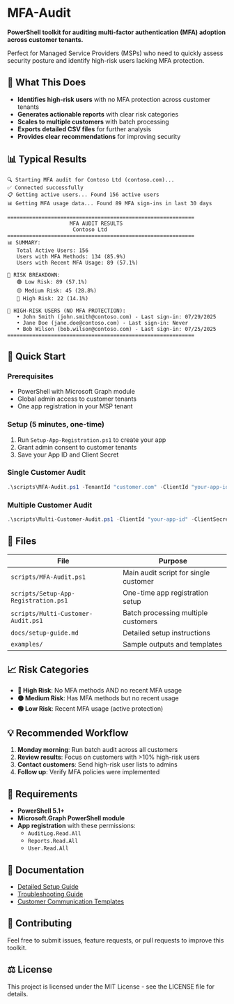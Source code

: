 # MFA-Audit

**PowerShell toolkit for auditing multi-factor authentication (MFA) adoption across customer tenants.**

Perfect for Managed Service Providers (MSPs) who need to quickly assess security posture and identify high-risk users lacking MFA protection.

## 🎯 **What This Does**

- **Identifies high-risk users** with no MFA protection across customer tenants
- **Generates actionable reports** with clear risk categories
- **Scales to multiple customers** with batch processing
- **Exports detailed CSV files** for further analysis
- **Provides clear recommendations** for improving security

## 📊 **Typical Results**

```
🔍 Starting MFA audit for Contoso Ltd (contoso.com)...
✅ Connected successfully
📋 Getting active users... Found 156 active users
📊 Getting MFA usage data... Found 89 MFA sign-ins in last 30 days

============================================================
                    MFA AUDIT RESULTS
                     Contoso Ltd
============================================================
📊 SUMMARY:
   Total Active Users: 156
   Users with MFA Methods: 134 (85.9%)
   Users with Recent MFA Usage: 89 (57.1%)

🎯 RISK BREAKDOWN:
   🟢 Low Risk: 89 (57.1%)
   🟡 Medium Risk: 45 (28.8%)
   🔴 High Risk: 22 (14.1%)

🚨 HIGH-RISK USERS (NO MFA PROTECTION):
   • John Smith (john.smith@contoso.com) - Last sign-in: 07/29/2025
   • Jane Doe (jane.doe@contoso.com) - Last sign-in: Never
   • Bob Wilson (bob.wilson@contoso.com) - Last sign-in: 07/25/2025
============================================================
```

## 🚀 **Quick Start**

### **Prerequisites**
- PowerShell with Microsoft Graph module
- Global admin access to customer tenants
- One app registration in your MSP tenant

### **Setup (5 minutes, one-time)**
1. Run `Setup-App-Registration.ps1` to create your app
2. Grant admin consent to customer tenants
3. Save your App ID and Client Secret

### **Single Customer Audit**
```powershell
.\scripts\MFA-Audit.ps1 -TenantId "customer.com" -ClientId "your-app-id" -ClientSecret "your-secret" -CustomerName "Contoso Ltd"
```

### **Multiple Customer Audit**
```powershell
.\scripts\Multi-Customer-Audit.ps1 -ClientId "your-app-id" -ClientSecret "your-secret"
```

## 📁 **Files**

| File | Purpose |
|------|---------|
| `scripts/MFA-Audit.ps1` | Main audit script for single customer |
| `scripts/Setup-App-Registration.ps1` | One-time app registration setup |
| `scripts/Multi-Customer-Audit.ps1` | Batch processing multiple customers |
| `docs/setup-guide.md` | Detailed setup instructions |
| `examples/` | Sample outputs and templates |

## 📈 **Risk Categories**

- **🔴 High Risk**: No MFA methods AND no recent MFA usage
- **🟡 Medium Risk**: Has MFA methods but no recent usage  
- **🟢 Low Risk**: Recent MFA usage (active protection)

## 💡 **Recommended Workflow**

1. **Monday morning**: Run batch audit across all customers
2. **Review results**: Focus on customers with >10% high-risk users
3. **Contact customers**: Send high-risk user lists to admins
4. **Follow up**: Verify MFA policies were implemented

## 🔧 **Requirements**

- **PowerShell 5.1+**
- **Microsoft.Graph PowerShell module**
- **App registration** with these permissions:
  - `AuditLog.Read.All`
  - `Reports.Read.All` 
  - `User.Read.All`

## 📖 **Documentation**

- [Detailed Setup Guide](docs/setup-guide.md)
- [Troubleshooting Guide](docs/troubleshooting.md)
- [Customer Communication Templates](examples/customer-communication-template.md)

## 🤝 **Contributing**

Feel free to submit issues, feature requests, or pull requests to improve this toolkit.

## ⚖️ **License**

This project is licensed under the MIT License - see the LICENSE file for details.

